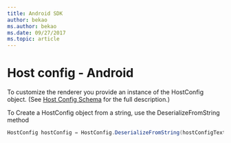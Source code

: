 ```yaml
---
title: Android SDK
author: bekao
ms.author: bekao
ms.date: 09/27/2017
ms.topic: article
---
```


# Host config - Android

To customize the renderer you provide an instance of the HostConfig object. (See [Host Config Schema](../../../rendering-cards/host-config.md) for the full description.)

To Create a HostConfig object from a string, use the DeserializeFromString method

```java
HostConfig hostConfig = HostConfig.DeserializeFromString(hostConfigText);
```